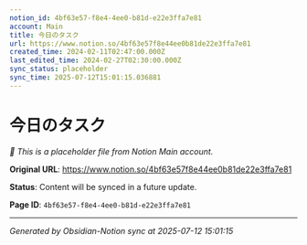 ```yaml
---
notion_id: 4bf63e57-f8e4-4ee0-b81d-e22e3ffa7e81
account: Main
title: 今日のタスク
url: https://www.notion.so/4bf63e57f8e44ee0b81de22e3ffa7e81
created_time: 2024-02-11T02:47:00.000Z
last_edited_time: 2024-02-27T02:30:00.000Z
sync_status: placeholder
sync_time: 2025-07-12T15:01:15.036881
---
```


# 今日のタスク

*🔄 This is a placeholder file from Notion Main account.*

**Original URL**: https://www.notion.so/4bf63e57f8e44ee0b81de22e3ffa7e81

**Status**: Content will be synced in a future update.

**Page ID**: `4bf63e57-f8e4-4ee0-b81d-e22e3ffa7e81`

---

*Generated by Obsidian-Notion sync at 2025-07-12 15:01:15*
